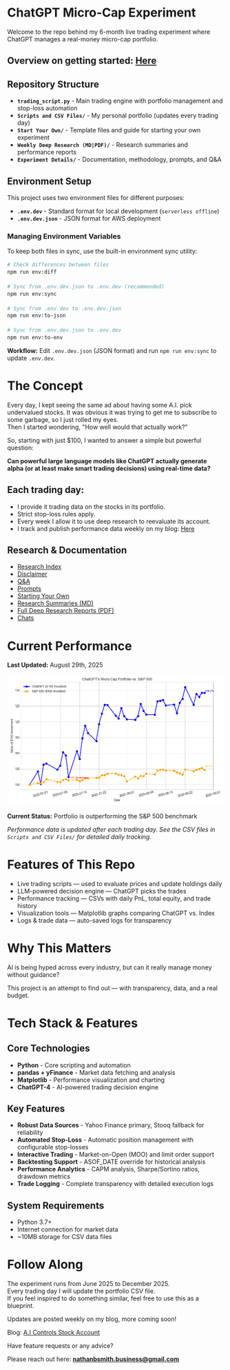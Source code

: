 # ChatGPT Micro-Cap Experiment

Welcome to the repo behind my 6-month live trading experiment where ChatGPT manages a real-money micro-cap portfolio.

## Overview on getting started: [Here](https://github.com/LuckyOne7777/ChatGPT-Micro-Cap-Experiment/blob/main/Start%20Your%20Own/README.md)

## Repository Structure

- **`trading_script.py`** - Main trading engine with portfolio management and stop-loss automation
- **`Scripts and CSV Files/`** - My personal portfolio (updates every trading day)
- **`Start Your Own/`** - Template files and guide for starting your own experiment
- **`Weekly Deep Research (MD|PDF)/`** - Research summaries and performance reports
- **`Experiment Details/`** - Documentation, methodology, prompts, and Q&A

## Environment Setup

This project uses two environment files for different purposes:

- **`.env.dev`** - Standard format for local development (`serverless offline`)
- **`.env.dev.json`** - JSON format for AWS deployment

### Managing Environment Variables

To keep both files in sync, use the built-in environment sync utility:

```bash
# Check differences between files
npm run env:diff

# Sync from .env.dev.json to .env.dev (recommended)
npm run env:sync

# Sync from .env.dev to .env.dev.json
npm run env:to-json

# Sync from .env.dev.json to .env.dev
npm run env:to-env
```

**Workflow:** Edit `.env.dev.json` (JSON format) and run `npm run env:sync` to update `.env.dev`.

# The Concept

Every day, I kept seeing the same ad about having some A.I. pick undervalued stocks. It was obvious it was trying to get me to subscribe to some garbage, so I just rolled my eyes.  
Then I started wondering, "How well would that actually work?"

So, starting with just $100, I wanted to answer a simple but powerful question:

**Can powerful large language models like ChatGPT actually generate alpha (or at least make smart trading decisions) using real-time data?**

## Each trading day:

- I provide it trading data on the stocks in its portfolio.
- Strict stop-loss rules apply.
- Every week I allow it to use deep research to reevaluate its account.
- I track and publish performance data weekly on my blog: [Here](https://nathanbsmith729.substack.com)

## Research & Documentation

- [Research Index](https://github.com/LuckyOne7777/ChatGPT-Micro-Cap-Experiment/blob/main/Experiment%20Details/Deep%20Research%20Index.md)
- [Disclaimer](https://github.com/LuckyOne7777/ChatGPT-Micro-Cap-Experiment/blob/main/Experiment%20Details/Disclaimer.md)
- [Q&A](https://github.com/LuckyOne7777/ChatGPT-Micro-Cap-Experiment/blob/main/Experiment%20Details/Q%26A.md)
- [Prompts](https://github.com/LuckyOne7777/ChatGPT-Micro-Cap-Experiment/blob/main/Experiment%20Details/Prompts.md)
- [Starting Your Own](https://github.com/LuckyOne7777/ChatGPT-Micro-Cap-Experiment/blob/main/Start%20Your%20Own/README.md)
- [Research Summaries (MD)](<https://github.com/LuckyOne7777/ChatGPT-Micro-Cap-Experiment/tree/main/Weekly%20Deep%20Research%20(MD)>)
- [Full Deep Research Reports (PDF)](<https://github.com/LuckyOne7777/ChatGPT-Micro-Cap-Experiment/tree/main/Weekly%20Deep%20Research%20(PDF)>)
- [Chats](https://github.com/LuckyOne7777/ChatGPT-Micro-Cap-Experiment/blob/main/Experiment%20Details/Chats.md)

# Current Performance

<!-- To update performance chart:
     1. Replace the image file with updated results
     2. Update the dates and description below
     3. Update the "Last Updated" date -->

**Last Updated:** August 29th, 2025

![Latest Performance Results](Results.png)

**Current Status:** Portfolio is outperforming the S&P 500 benchmark

_Performance data is updated after each trading day. See the CSV files in `Scripts and CSV Files/` for detailed daily tracking._

# Features of This Repo

- Live trading scripts — used to evaluate prices and update holdings daily
- LLM-powered decision engine — ChatGPT picks the trades
- Performance tracking — CSVs with daily PnL, total equity, and trade history
- Visualization tools — Matplotlib graphs comparing ChatGPT vs. Index
- Logs & trade data — auto-saved logs for transparency

# Why This Matters

AI is being hyped across every industry, but can it really manage money without guidance?

This project is an attempt to find out — with transparency, data, and a real budget.

# Tech Stack & Features

## Core Technologies

- **Python** - Core scripting and automation
- **pandas + yFinance** - Market data fetching and analysis
- **Matplotlib** - Performance visualization and charting
- **ChatGPT-4** - AI-powered trading decision engine

## Key Features

- **Robust Data Sources** - Yahoo Finance primary, Stooq fallback for reliability
- **Automated Stop-Loss** - Automatic position management with configurable stop-losses
- **Interactive Trading** - Market-on-Open (MOO) and limit order support
- **Backtesting Support** - ASOF_DATE override for historical analysis
- **Performance Analytics** - CAPM analysis, Sharpe/Sortino ratios, drawdown metrics
- **Trade Logging** - Complete transparency with detailed execution logs

## System Requirements

- Python 3.7+
- Internet connection for market data
- ~10MB storage for CSV data files

# Follow Along

The experiment runs from June 2025 to December 2025.  
Every trading day I will update the portfolio CSV file.  
If you feel inspired to do something similar, feel free to use this as a blueprint.

Updates are posted weekly on my blog, more coming soon!

Blog: [A.I Controls Stock Account](https://nathanbsmith729.substack.com)

Have feature requests or any advice?

Please reach out here: **nathanbsmith.business@gmail.com**

